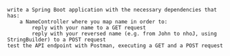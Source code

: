 
    write a Spring Boot application with the necessary dependencies that has:
        a NameController where you map name in order to:
            reply with your name to a GET request
            reply with your reversed name (e.g. from John to nhoJ, using StringBuilder) to a POST request
    test the API endpoint with Postman, executing a GET and a POST request 

